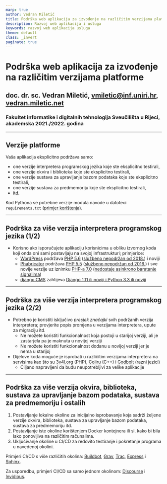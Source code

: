 ```yaml
---
marp: true
author: Vedran Miletić
title: Podrška web aplikacija za izvođenje na različitim verzijama platforme
description: Razvoj web aplikacija i usluga
keywords: razvoj web aplikacija usluga
theme: default
class: _invert
paginate: true
---
```


# Podrška web aplikacija za izvođenje na različitim verzijama platforme

## doc. dr. sc. Vedran Miletić, <vmiletic@inf.uniri.hr>, [vedran.miletic.net](https://vedran.miletic.net/)

### Fakultet informatike i digitalnih tehnologija Sveučilišta u Rijeci, akademska 2021./2022. godina

---

## Verzije platforme

Vaša aplikacija eksplicitno podržava samo:

- one verzije interpretera programskog jezika koje ste eksplicitno testirali,
- one verzije okvira i biblioteka koje ste eksplicitno testirali,
- one verzije sustava za upravljanje bazom podataka koje ste eksplicitno testirali,
- one verzije sustava za predmemoriju koje ste eksplicitno testirali,
- itd.

Kod Pythona se potrebne verzije modula navode u datoteci `requirements.txt` ([primjer korištenja](https://www.jetbrains.com/help/pycharm/managing-dependencies.html)).

---

## Podrška za više verzija interpretera programskog jezika (1/2)

- Korisno ako isporučujete aplikaciju korisnicima u obliku izvornog koda koji onda oni sami postavljaju na svojoj infrastrukturi; primjerice:
    - [WordPress](https://make.wordpress.org/plugins/2019/04/01/wordpress-to-move-to-php-5-6/) podržava [PHP 5.6](https://www.php.net/releases/5_6_0.php) ([službeno nepodržan od 2018.](https://www.php.net/eol.php)) i noviji
    - [Phabricator](https://www.phacility.com/phabricator/) podržava [PHP 5.5](https://www.php.net/releases/5_5_0.php) ([službeno nepodržan od 2016.](https://www.php.net/eol.php)) i sve novije verzije uz iznimku [PHP-a 7.0](https://www.php.net/releases/7_0_0.php) ([nedostaje asinkrono baratanje signalima](https://secure.phabricator.com/T12101))
    - [django CMS](https://www.django-cms.org/) zahtijeva [Django 1.11 ili noviji i Python 3.3 ili noviji](https://docs.django-cms.org/en/latest/index.html#software-version-requirements-and-release-notes)

---

## Podrška za više verzija interpretera programskog jezika (2/2)

- Potrebno je koristiti isključivo *presjek značajki* svih podržanih verzija interpretera; provjerite popis promjena u verzijama interpretera, upute za migraciju itd.
    - Ne možete koristiti funkcionalnost koja postoji u starijoj verziji, ali je zastarjela pa je maknuta u novijoj verziji
    - Ne možete koristiti funkcionalnost dodanu u novijoj verziji jer je nema u starijoj
- Dijelove koda moguće je isprobati u različitim verzijama interpretera na servisima kao što su [3v4l.org](https://3v4l.org/) (PHP), [Coliru](https://coliru.stacked-crooked.com/) (C++) i [Godbolt](https://godbolt.org/) (razni jezici)
    - Ciljano napravljeni da budu neupotrebljivi za velike aplikacije

---

## Podrška za više verzija okvira, biblioteka, sustava za upravljanje bazom podataka, sustava za predmemoriju i ostalih

1. Postavljanje lokalne okoline za inicijalno isprobavanje koja sadrži željene verzije okvira, biblioteka, sustava za upravljanje bazom podataka, sustava za predmemoriju itd.
2. Postavljanje iste okoline korištenjem Docker kontejnera ili sl. kako bi bila lako ponovljiva na različitim računalima.
3. Uključivanje okoline u CI/CD za redovito testiranje i pokretanje programa u navedenoj okolini.

Primjeri CI/CD s više različitih okolina: [Buildbot](https://github.com/buildbot/buildbot), [Grav](https://github.com/getgrav/grav), [Trac](https://github.com/edgewall/trac), [Express](https://github.com/expressjs/express) i [Sphinx](https://github.com/sphinx-doc/sphinx).

Za usporedbu, primjeri CI/CD sa samo jednom okolinom: [Discourse](https://github.com/discourse/discourse) i [Invidious](https://github.com/iv-org/invidious).
